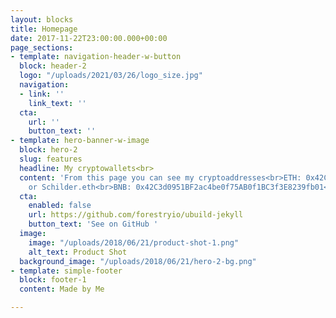 ```yaml
---
layout: blocks
title: Homepage
date: 2017-11-22T23:00:00.000+00:00
page_sections:
- template: navigation-header-w-button
  block: header-2
  logo: "/uploads/2021/03/26/logo_size.jpg"
  navigation:
  - link: ''
    link_text: ''
  cta:
    url: ''
    button_text: ''
- template: hero-banner-w-image
  block: hero-2
  slug: features
  headline: My cryptowallets<br>
  content: 'From this page you can see my cryptoaddresses<br>ETH: 0x42C3d0951BF2ac4be0f75AB0f1BC3f3E8239fb01
    or Schilder.eth<br>BNB: 0x42C3d0951BF2ac4be0f75AB0f1BC3f3E8239fb01<br>ATOM: cosmos16nmnccxkj4t7vnq2an5y4f4ygz0kuzrujkl9v4<br><br><br>'
  cta:
    enabled: false
    url: https://github.com/forestryio/ubuild-jekyll
    button_text: 'See on GitHub '
  image:
    image: "/uploads/2018/06/21/product-shot-1.png"
    alt_text: Product Shot
  background_image: "/uploads/2018/06/21/hero-2-bg.png"
- template: simple-footer
  block: footer-1
  content: Made by Me

---
```


